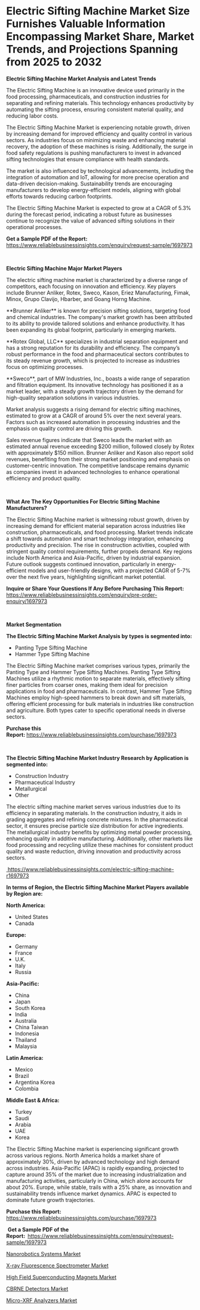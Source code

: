 <p><h1>Electric Sifting Machine Market Size Furnishes Valuable Information Encompassing Market Share, Market Trends, and Projections Spanning from 2025 to 2032</h1></p><p><strong>Electric Sifting Machine Market Analysis and Latest Trends</strong></p>
<p><p>The Electric Sifting Machine is an innovative device used primarily in the food processing, pharmaceuticals, and construction industries for separating and refining materials. This technology enhances productivity by automating the sifting process, ensuring consistent material quality, and reducing labor costs. </p><p>The Electric Sifting Machine Market is experiencing notable growth, driven by increasing demand for improved efficiency and quality control in various sectors. As industries focus on minimizing waste and enhancing material recovery, the adoption of these machines is rising. Additionally, the surge in food safety regulations is pushing manufacturers to invest in advanced sifting technologies that ensure compliance with health standards.</p><p>The market is also influenced by technological advancements, including the integration of automation and IoT, allowing for more precise operation and data-driven decision-making. Sustainability trends are encouraging manufacturers to develop energy-efficient models, aligning with global efforts towards reducing carbon footprints.</p><p>The Electric Sifting Machine Market is expected to grow at a CAGR of 5.3% during the forecast period, indicating a robust future as businesses continue to recognize the value of advanced sifting solutions in their operational processes.</p></p>
<p><strong>Get a Sample PDF of the Report:&nbsp;</strong> <a href="https://www.reliablebusinessinsights.com/enquiry/request-sample/1697973?utm_campaign=75&utm_medium=2&utm_source=Github&utm_content=ia&utm_term=24032025&utm_id=electric-sifting-machine">https://www.reliablebusinessinsights.com/enquiry/request-sample/1697973</a></p>
<p>&nbsp;</p>
<p><strong>Electric Sifting Machine Major Market Players</strong></p>
<p><p>The electric sifting machine market is characterized by a diverse range of competitors, each focusing on innovation and efficiency. Key players include Brunner Anliker, Rotex, Sweco, Kason, Eriez Manufacturing, Fimak, Minox, Grupo Clavijo, Hbarber, and Goang Horng Machine. </p><p>**Brunner Anliker** is known for precision sifting solutions, targeting food and chemical industries. The company's market growth has been attributed to its ability to provide tailored solutions and enhance productivity. It has been expanding its global footprint, particularly in emerging markets.</p><p>**Rotex Global, LLC** specializes in industrial separation equipment and has a strong reputation for its durability and efficiency. The company’s robust performance in the food and pharmaceutical sectors contributes to its steady revenue growth, which is projected to increase as industries focus on optimizing processes.</p><p>**Sweco**, part of MW Industries, Inc., boasts a wide range of separation and filtration equipment. Its innovative technology has positioned it as a market leader, with a steady growth trajectory driven by the demand for high-quality separation solutions in various industries.</p><p>Market analysis suggests a rising demand for electric sifting machines, estimated to grow at a CAGR of around 5% over the next several years. Factors such as increased automation in processing industries and the emphasis on quality control are driving this growth.</p><p>Sales revenue figures indicate that Sweco leads the market with an estimated annual revenue exceeding $200 million, followed closely by Rotex with approximately $150 million. Brunner Anliker and Kason also report solid revenues, benefiting from their strong market positioning and emphasis on customer-centric innovation. The competitive landscape remains dynamic as companies invest in advanced technologies to enhance operational efficiency and product quality.</p></p>
<p>&nbsp;</p>
<p><strong>What Are The Key Opportunities For Electric Sifting Machine Manufacturers?</strong></p>
<p><p>The Electric Sifting Machine market is witnessing robust growth, driven by increasing demand for efficient material separation across industries like construction, pharmaceuticals, and food processing. Market trends indicate a shift towards automation and smart technology integration, enhancing productivity and precision. The rise in construction activities, coupled with stringent quality control requirements, further propels demand. Key regions include North America and Asia-Pacific, driven by industrial expansion. Future outlook suggests continued innovation, particularly in energy-efficient models and user-friendly designs, with a projected CAGR of 5-7% over the next five years, highlighting significant market potential.</p></p>
<p><strong>Inquire or Share Your Questions If Any Before Purchasing This Report:</strong> <a href="https://www.reliablebusinessinsights.com/enquiry/pre-order-enquiry/1697973?utm_campaign=75&utm_medium=2&utm_source=Github&utm_content=ia&utm_term=24032025&utm_id=electric-sifting-machine">https://www.reliablebusinessinsights.com/enquiry/pre-order-enquiry/1697973</a></p>
<p>&nbsp;</p>
<p><strong>Market Segmentation</strong></p>
<p><strong>The Electric Sifting Machine Market Analysis by types is segmented into:</strong></p>
<p><ul><li>Panting Type Sifting Machine</li><li>Hammer Type Sifting Machine</li></ul></p>
<p><p>The Electric Sifting Machine market comprises various types, primarily the Panting Type and Hammer Type Sifting Machines. Panting Type Sifting Machines utilize a rhythmic motion to separate materials, effectively sifting finer particles from coarser ones, making them ideal for precision applications in food and pharmaceuticals. In contrast, Hammer Type Sifting Machines employ high-speed hammers to break down and sift materials, offering efficient processing for bulk materials in industries like construction and agriculture. Both types cater to specific operational needs in diverse sectors.</p></p>
<p><strong>Purchase this Report:&nbsp;</strong><a href="https://www.reliablebusinessinsights.com/purchase/1697973?utm_campaign=75&utm_medium=2&utm_source=Github&utm_content=ia&utm_term=24032025&utm_id=electric-sifting-machine">https://www.reliablebusinessinsights.com/purchase/1697973</a></p>
<p>&nbsp;</p>
<p><strong>The Electric Sifting Machine Market Industry Research by Application is segmented into:</strong></p>
<p><ul><li>Construction Industry</li><li>Pharmaceutical Industry</li><li>Metallurgical</li><li>Other</li></ul></p>
<p><p>The electric sifting machine market serves various industries due to its efficiency in separating materials. In the construction industry, it aids in grading aggregates and refining concrete mixtures. In the pharmaceutical sector, it ensures precise particle size distribution for active ingredients. The metallurgical industry benefits by optimizing metal powder processing, enhancing quality in additive manufacturing. Additionally, other markets like food processing and recycling utilize these machines for consistent product quality and waste reduction, driving innovation and productivity across sectors.</p></p>
<p><a href="https://www.reliablebusinessinsights.com/electric-sifting-machine-r1697973?utm_campaign=75&utm_medium=2&utm_source=Github&utm_content=ia&utm_term=24032025&utm_id=electric-sifting-machine">&nbsp;https://www.reliablebusinessinsights.com/electric-sifting-machine-r1697973</a></p>
<p><strong>In terms of Region, the Electric Sifting Machine Market Players available by Region are:</strong></p>
<p>
    <p> <strong> North America: </strong>
        <ul>
            <li>United States</li>
            <li>Canada</li>
        </ul>
        </p> 
    <p> <strong> Europe: </strong>
        <ul>
            <li>Germany</li>
            <li>France</li>
            <li>U.K.</li>
            <li>Italy</li>
            <li>Russia</li>
        </ul>
        </p> 
    <p> <strong> Asia-Pacific: </strong>
        <ul>
            <li>China</li>
            <li>Japan</li>
            <li>South Korea</li>
            <li>India</li>
            <li>Australia</li>
            <li>China Taiwan</li>
            <li>Indonesia</li>
            <li>Thailand</li>
            <li>Malaysia</li>
        </ul>
        </p> 
    <p> <strong> Latin America: </strong>
        <ul>
            <li>Mexico</li>
            <li>Brazil</li>
            <li>Argentina Korea</li>
            <li>Colombia</li>
        </ul>
        </p> 
    <p> <strong> Middle East & Africa: </strong>
        <ul>
            <li>Turkey</li>
            <li>Saudi</li>
            <li>Arabia</li>
            <li>UAE</li>
            <li>Korea</li>
        </ul>
    </p>
    </p>
<p><p>The Electric Sifting Machine market is experiencing significant growth across various regions. North America holds a market share of approximately 30%, driven by advanced technology and high demand across industries. Asia-Pacific (APAC) is rapidly expanding, projected to capture around 35% of the market due to increasing industrialization and manufacturing activities, particularly in China, which alone accounts for about 20%. Europe, while stable, trails with a 25% share, as innovation and sustainability trends influence market dynamics. APAC is expected to dominate future growth trajectories.</p></p>
<p><strong>Purchase this Report: </strong><a href="https://www.reliablebusinessinsights.com/purchase/1697973?utm_campaign=75&utm_medium=2&utm_source=Github&utm_content=ia&utm_term=24032025&utm_id=electric-sifting-machine">https://www.reliablebusinessinsights.com/purchase/1697973</a></p>
<p>&nbsp;<strong>Get a Sample PDF of the Report:&nbsp;&nbsp;</strong><a href="https://www.reliablebusinessinsights.com/enquiry/request-sample/1697973?utm_campaign=75&utm_medium=2&utm_source=Github&utm_content=ia&utm_term=24032025&utm_id=electric-sifting-machine">https://www.reliablebusinessinsights.com/enquiry/request-sample/1697973</a></p>
<p><strong></strong></p>
<p><p><a href="https://github.com/elceryaneik/Market-Research-Report-List-1/blob/main/nanorobotics-systems-market.md?utm_campaign=75&utm_medium=2&utm_source=Github&utm_content=ia&utm_term=24032025&utm_id=electric-sifting-machine">Nanorobotics Systems Market</a></p><p><a href="https://github.com/sukeldrage0g/Market-Research-Report-List-1/blob/main/x-ray-fluorescence-spectrometer-market.md?utm_campaign=75&utm_medium=2&utm_source=Github&utm_content=ia&utm_term=24032025&utm_id=electric-sifting-machine">X-ray Fluorescence Spectrometer Market</a></p><p><a href="https://github.com/luhleickov/Market-Research-Report-List-1/blob/main/high-field-superconducting-magnets-market.md?utm_campaign=75&utm_medium=2&utm_source=Github&utm_content=ia&utm_term=24032025&utm_id=electric-sifting-machine">High Field Superconducting Magnets Market</a></p><p><a href="https://github.com/jullselai/Market-Research-Report-List-1/blob/main/cbrne-detectors-market.md?utm_campaign=75&utm_medium=2&utm_source=Github&utm_content=ia&utm_term=24032025&utm_id=electric-sifting-machine">CBRNE Detectors Market</a></p><p><a href="https://github.com/dusektwinec3/Market-Research-Report-List-1/blob/main/micro-xrf-analyzers-market.md?utm_campaign=75&utm_medium=2&utm_source=Github&utm_content=ia&utm_term=24032025&utm_id=electric-sifting-machine">Micro-XRF Analyzers Market</a></p></p>